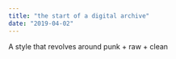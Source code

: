 ```yaml
---
title: "the start of a digital archive"
date: "2019-04-02"
---
```

A style that revolves around punk + raw + clean
